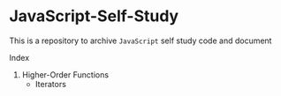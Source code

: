 # JavaScript-Self-Study
This is a repository to archive `JavaScript` self study code and document

Index
1. Higher-Order Functions 
    * Iterators

